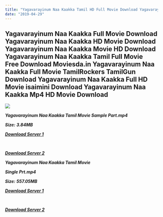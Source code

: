 ```yaml
---
title: "Yagavarayinum Naa Kaakka Tamil HD Full Movie Download Yagavarayinum Naa Kaakka Tamil HD Movie Download"
date: "2019-04-29"
---
```


## Yagavarayinum Naa Kaakka Full Movie Download Yagavarayinum Naa Kaakka HD Movie Download Yagavarayinum Naa Kaakka Movie HD Download Yagavarayinum Naa Kaakka Tamil Full Movie Free Download Moviesda.in Yagavarayinum Naa Kaakka Full Movie TamilRockers TamilGun Download Yagavarayinum Naa Kaakka Full HD Movie isaimini Download Yagavarayinum Naa Kaakka Mp4 HD Movie Download

![](https://images.moviebuff.com/59e91b5f-8d12-433d-9021-3061429c0c7e?w=1000)

**_Yagavarayinum Naa Kaakka Tamil Movie Sample Part.mp4_**

**_Size:_** **_3.84MB_**

**_[Download Server 1](http://s1.uptofiles.net//files/Tamil{18b9e36be58349bcedc591cb24b1d58373c4fcb8ec6c90ee99c2d93b5f4aedc9}202015{18b9e36be58349bcedc591cb24b1d58373c4fcb8ec6c90ee99c2d93b5f4aedc9}20Movies/Yagavarayinum{18b9e36be58349bcedc591cb24b1d58373c4fcb8ec6c90ee99c2d93b5f4aedc9}20Naa{18b9e36be58349bcedc591cb24b1d58373c4fcb8ec6c90ee99c2d93b5f4aedc9}20Kaakka{18b9e36be58349bcedc591cb24b1d58373c4fcb8ec6c90ee99c2d93b5f4aedc9}20(2015)/Yagavarayinum{18b9e36be58349bcedc591cb24b1d58373c4fcb8ec6c90ee99c2d93b5f4aedc9}20Naa{18b9e36be58349bcedc591cb24b1d58373c4fcb8ec6c90ee99c2d93b5f4aedc9}20Kaakka{18b9e36be58349bcedc591cb24b1d58373c4fcb8ec6c90ee99c2d93b5f4aedc9}20(640x360)/Yagavarayinum{18b9e36be58349bcedc591cb24b1d58373c4fcb8ec6c90ee99c2d93b5f4aedc9}20Naa{18b9e36be58349bcedc591cb24b1d58373c4fcb8ec6c90ee99c2d93b5f4aedc9}20Kaakka{18b9e36be58349bcedc591cb24b1d58373c4fcb8ec6c90ee99c2d93b5f4aedc9}20HD{18b9e36be58349bcedc591cb24b1d58373c4fcb8ec6c90ee99c2d93b5f4aedc9}20Sample.mp4)_**

**_[  
](http://s1.uptofiles.net//files/Tamil{18b9e36be58349bcedc591cb24b1d58373c4fcb8ec6c90ee99c2d93b5f4aedc9}202015{18b9e36be58349bcedc591cb24b1d58373c4fcb8ec6c90ee99c2d93b5f4aedc9}20Movies/Yagavarayinum{18b9e36be58349bcedc591cb24b1d58373c4fcb8ec6c90ee99c2d93b5f4aedc9}20Naa{18b9e36be58349bcedc591cb24b1d58373c4fcb8ec6c90ee99c2d93b5f4aedc9}20Kaakka{18b9e36be58349bcedc591cb24b1d58373c4fcb8ec6c90ee99c2d93b5f4aedc9}20(2015)/Yagavarayinum{18b9e36be58349bcedc591cb24b1d58373c4fcb8ec6c90ee99c2d93b5f4aedc9}20Naa{18b9e36be58349bcedc591cb24b1d58373c4fcb8ec6c90ee99c2d93b5f4aedc9}20Kaakka{18b9e36be58349bcedc591cb24b1d58373c4fcb8ec6c90ee99c2d93b5f4aedc9}20(640x360)/Yagavarayinum{18b9e36be58349bcedc591cb24b1d58373c4fcb8ec6c90ee99c2d93b5f4aedc9}20Naa{18b9e36be58349bcedc591cb24b1d58373c4fcb8ec6c90ee99c2d93b5f4aedc9}20Kaakka{18b9e36be58349bcedc591cb24b1d58373c4fcb8ec6c90ee99c2d93b5f4aedc9}20HD{18b9e36be58349bcedc591cb24b1d58373c4fcb8ec6c90ee99c2d93b5f4aedc9}20Sample.mp4)_**

**_[Download Server 2](http://s1.uptofiles.net//files/Tamil{18b9e36be58349bcedc591cb24b1d58373c4fcb8ec6c90ee99c2d93b5f4aedc9}202015{18b9e36be58349bcedc591cb24b1d58373c4fcb8ec6c90ee99c2d93b5f4aedc9}20Movies/Yagavarayinum{18b9e36be58349bcedc591cb24b1d58373c4fcb8ec6c90ee99c2d93b5f4aedc9}20Naa{18b9e36be58349bcedc591cb24b1d58373c4fcb8ec6c90ee99c2d93b5f4aedc9}20Kaakka{18b9e36be58349bcedc591cb24b1d58373c4fcb8ec6c90ee99c2d93b5f4aedc9}20(2015)/Yagavarayinum{18b9e36be58349bcedc591cb24b1d58373c4fcb8ec6c90ee99c2d93b5f4aedc9}20Naa{18b9e36be58349bcedc591cb24b1d58373c4fcb8ec6c90ee99c2d93b5f4aedc9}20Kaakka{18b9e36be58349bcedc591cb24b1d58373c4fcb8ec6c90ee99c2d93b5f4aedc9}20(640x360)/Yagavarayinum{18b9e36be58349bcedc591cb24b1d58373c4fcb8ec6c90ee99c2d93b5f4aedc9}20Naa{18b9e36be58349bcedc591cb24b1d58373c4fcb8ec6c90ee99c2d93b5f4aedc9}20Kaakka{18b9e36be58349bcedc591cb24b1d58373c4fcb8ec6c90ee99c2d93b5f4aedc9}20HD{18b9e36be58349bcedc591cb24b1d58373c4fcb8ec6c90ee99c2d93b5f4aedc9}20Sample.mp4)_**

**_Yagavarayinum Naa Kaakka Tamil Movie_** 

**_Single Prt.mp4_**

**_Size:_** **_557.05MB_**

**_[Download Server 1](http://s1.uptofiles.net//files/Tamil{18b9e36be58349bcedc591cb24b1d58373c4fcb8ec6c90ee99c2d93b5f4aedc9}202015{18b9e36be58349bcedc591cb24b1d58373c4fcb8ec6c90ee99c2d93b5f4aedc9}20Movies/Yagavarayinum{18b9e36be58349bcedc591cb24b1d58373c4fcb8ec6c90ee99c2d93b5f4aedc9}20Naa{18b9e36be58349bcedc591cb24b1d58373c4fcb8ec6c90ee99c2d93b5f4aedc9}20Kaakka{18b9e36be58349bcedc591cb24b1d58373c4fcb8ec6c90ee99c2d93b5f4aedc9}20(2015)/Yagavarayinum{18b9e36be58349bcedc591cb24b1d58373c4fcb8ec6c90ee99c2d93b5f4aedc9}20Naa{18b9e36be58349bcedc591cb24b1d58373c4fcb8ec6c90ee99c2d93b5f4aedc9}20Kaakka{18b9e36be58349bcedc591cb24b1d58373c4fcb8ec6c90ee99c2d93b5f4aedc9}20(640x360)/Yagavarayinum{18b9e36be58349bcedc591cb24b1d58373c4fcb8ec6c90ee99c2d93b5f4aedc9}20Naa{18b9e36be58349bcedc591cb24b1d58373c4fcb8ec6c90ee99c2d93b5f4aedc9}20Kaakka{18b9e36be58349bcedc591cb24b1d58373c4fcb8ec6c90ee99c2d93b5f4aedc9}20HD.mp4)_**

**_[  
](http://s1.uptofiles.net//files/Tamil{18b9e36be58349bcedc591cb24b1d58373c4fcb8ec6c90ee99c2d93b5f4aedc9}202015{18b9e36be58349bcedc591cb24b1d58373c4fcb8ec6c90ee99c2d93b5f4aedc9}20Movies/Yagavarayinum{18b9e36be58349bcedc591cb24b1d58373c4fcb8ec6c90ee99c2d93b5f4aedc9}20Naa{18b9e36be58349bcedc591cb24b1d58373c4fcb8ec6c90ee99c2d93b5f4aedc9}20Kaakka{18b9e36be58349bcedc591cb24b1d58373c4fcb8ec6c90ee99c2d93b5f4aedc9}20(2015)/Yagavarayinum{18b9e36be58349bcedc591cb24b1d58373c4fcb8ec6c90ee99c2d93b5f4aedc9}20Naa{18b9e36be58349bcedc591cb24b1d58373c4fcb8ec6c90ee99c2d93b5f4aedc9}20Kaakka{18b9e36be58349bcedc591cb24b1d58373c4fcb8ec6c90ee99c2d93b5f4aedc9}20(640x360)/Yagavarayinum{18b9e36be58349bcedc591cb24b1d58373c4fcb8ec6c90ee99c2d93b5f4aedc9}20Naa{18b9e36be58349bcedc591cb24b1d58373c4fcb8ec6c90ee99c2d93b5f4aedc9}20Kaakka{18b9e36be58349bcedc591cb24b1d58373c4fcb8ec6c90ee99c2d93b5f4aedc9}20HD.mp4)_**

**_[Download Server 2](http://s1.uptofiles.net//files/Tamil{18b9e36be58349bcedc591cb24b1d58373c4fcb8ec6c90ee99c2d93b5f4aedc9}202015{18b9e36be58349bcedc591cb24b1d58373c4fcb8ec6c90ee99c2d93b5f4aedc9}20Movies/Yagavarayinum{18b9e36be58349bcedc591cb24b1d58373c4fcb8ec6c90ee99c2d93b5f4aedc9}20Naa{18b9e36be58349bcedc591cb24b1d58373c4fcb8ec6c90ee99c2d93b5f4aedc9}20Kaakka{18b9e36be58349bcedc591cb24b1d58373c4fcb8ec6c90ee99c2d93b5f4aedc9}20(2015)/Yagavarayinum{18b9e36be58349bcedc591cb24b1d58373c4fcb8ec6c90ee99c2d93b5f4aedc9}20Naa{18b9e36be58349bcedc591cb24b1d58373c4fcb8ec6c90ee99c2d93b5f4aedc9}20Kaakka{18b9e36be58349bcedc591cb24b1d58373c4fcb8ec6c90ee99c2d93b5f4aedc9}20(640x360)/Yagavarayinum{18b9e36be58349bcedc591cb24b1d58373c4fcb8ec6c90ee99c2d93b5f4aedc9}20Naa{18b9e36be58349bcedc591cb24b1d58373c4fcb8ec6c90ee99c2d93b5f4aedc9}20Kaakka{18b9e36be58349bcedc591cb24b1d58373c4fcb8ec6c90ee99c2d93b5f4aedc9}20HD.mp4)_**
